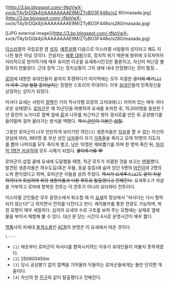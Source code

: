 ![http://3.bp.blogspot.com/-tNqVwX-xvck/T4y5rDQk4jI/AAAAAAAAE9M/ZTyBO3F448o/s2
80/masada.jpg](http://3.bp.blogspot.com/-tNqVwX-
xvck/T4y5rDQk4jI/AAAAAAAAE9M/ZTyBO3F448o/s280/masada.jpg)

[[JPG external image]](http://3.bp.blogspot.com/-tNqVwX-
xvck/T4y5rDQk4jI/AAAAAAAAE9M/ZTyBO3F448o/s280/masada.jpg)

[이스라엘](%EC%9D%B4%EC%8A%A4%EB%9D%BC%EC%97%98.md)의 국립공원 겸
[성지](%EC%84%B1%EC%A7%80.md).
[예루살렘](%EC%98%88%EB%A3%A8%EC%82%B4%EB%A0%98.md) 다음으로 이스라엘 사람들의 성지라고 해도 지나친
말은 아닐 것이다. 건설자는 [헤롯 대왕](%ED%97%A4%EB%A1%AF%20%EB%8C%80%EC%99%95.md)으로, 정치적
위기 때문에 왕위에 오르자마자 지리적으로 방어하기에 매우 유리한 이곳을 요새화시킨것은 물론이고, 자신이 피난갈 별장까지 만들었다. 근데 정작
그는 정치상황이 그의 생애 내내 안정했다는 것이 함정...

[로마](%EB%A1%9C%EB%A7%88.md)에 대항한 유대인들이 끝까지 투쟁하다가 마지막에는 모두 자결한 <del>광기와
패기`[1]`가 아주 그냥 철철 흘러넘치는</del> 장렬한 스토리의 무대이다. 이후
[유대인](%EC%9C%A0%EB%8C%80%EC%9D%B8.md)들의 민족정신을 상징하는 성지가 되었다.

마사다 요새는 사방이 [절벽](%EC%A0%88%EB%B2%BD.md)인 거의 직사각형 모양의 고지대에`[2]` 지어져 있는 매우
까다로운 성채였다. [로마군](%EB%A1%9C%EB%A7%88%EA%B5%B0.md)은 제 10군단을 파병하여 요새를 포위한 후,
15,000명을 동원한 1년 동안의 노가다로 절벽 앞에 [흙](%ED%9D%99.md)과 나무를 차근차근 쌓아 경사로를 만든 뒤
공성병기를 들이밀며 걸어 올라가는 방식을 택했다. <del>역시 [군인](%EA%B5%B0%EC%9D%B8.md)의 기본은
[삽질](%EC%82%BD%EC%A7%88.md).</del>

그동안 로마군이 너무 만만하게 보이기만 하던`[3]` 생존자들은 [자살](%EC%9E%90%EC%82%B4.md)을 할 수 없는 자신의
양심에 따라, 960명 중 우선 성인 [남자](%EB%82%A8%EC%9E%90.md)들이 자기
[가족](%EA%B0%80%EC%A1%B1.md)들을 죽이고 모여 10명의 지도자를 뽑아 나머지를 모두 죽이게 했고, 남은 10명은
제비뽑기를 하며 한 명씩 죽인 뒤, [마지막 1명은 자살하여](%EC%84%A4%EC%A0%95%EB%B6%95%EA%B4%B4.md)
모두 시체가 되었다. <del>몰아주기류 甲</del>

로마군이 삽질 끝에 요새에 도달했을 때엔, 적군 모두가 자결한 것을 보고는 [멘붕](%EB%A9%98%EB%B6%95.md)했다.
발견된 생존자들은 하수도길(혹은 우물, 동굴 등등)에 숨어 있던 5명의
[어린이](%EC%96%B4%EB%A6%B0%EC%9D%B4.md)와 2명의 노파 뿐이었다고 하며, 로마군은 이들을 살려 주었다.
<del>역사가 요세푸스`[4]`도 같이 자살하려다가 회심하여 위의 생존자들과 다른 루트로 탈출했다고 전해진다.</del> 요세푸스가 자살을
거부하고 로마에 항복한 전투는 이 전투가 아니라 요타파타 전투이다.

이스라엘 군인들은 모두 훈련소에서 퇴소할 때 이 [요새](%EC%9A%94%EC%83%88.md)의 정상에서 "마사다는 다시 함락되지
않는다!"고 외치면서 전의를 다진다고 한다. 케이블카를 통한 관광도 가능하며, 복원 모형이 매우 세밀하다. 심지어 요새의 수로 구조를 보여
주는 모형에는 실제로 옆에 물을 부어서 체험해 볼 수 있다. 대신 문 닫는 시간이 4시로 운영시간이 매우 짧다.

[맥풀](%EB%A7%A5%ED%92%80.md)사의 차세대
[돌격소총](%EB%8F%8C%EA%B2%A9%EC%86%8C%EC%B4%9D.md)인 [ACR](ACR.md)의 본명은 이
요새에서 따온 것이다.

`\----`

  * `[1]` 애초부터 로마군이 마사다를 함락시키려는 이유가 유대인들이 까불지 못하게였다.
  * `[2]` 250*600*450m
  * `[3]` 당시 공성병기 없이 절벽을 기어올라 닥돌하는 로마군들에게는 돌만 던지면 개끝이다.
  * `[4]` 자신의 한 [친구](%EC%B9%9C%EA%B5%AC.md)와 같이 탈출했다고 전해진다.

